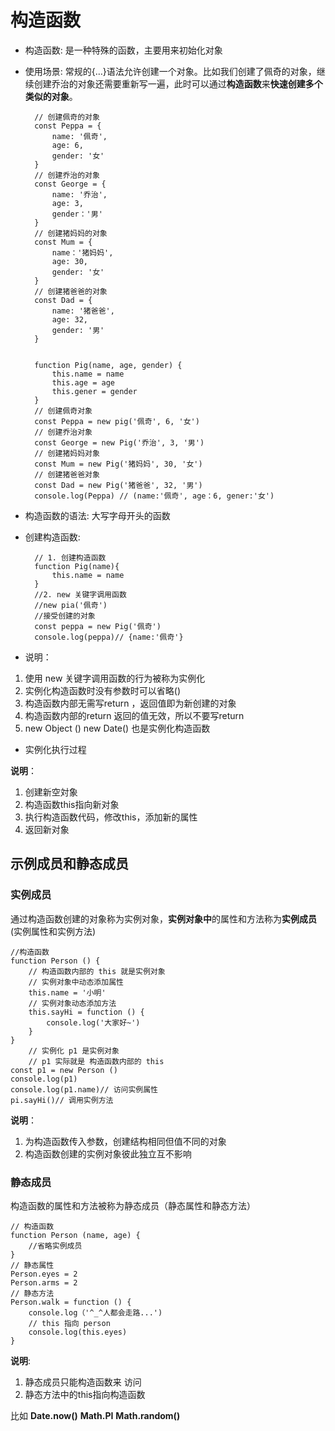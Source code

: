 # 构造函数

* 构造函数: 是一种特殊的函数，主要用来初始化对象

* 使用场景: 常规的{…}语法允许创建一个对象。比如我们创建了佩奇的对象，继续创建乔治的对象还需要重新写一遍，此时可以通过**构造函数**来**快速创建多个类似的对象**。

        // 创建佩奇的对象
        const Peppa = {
            name: '佩奇',
            age: 6,
            gender: '女'
        }
        // 创建乔治的对象
        const George = {
            name: '乔治',
            age: 3,
            gender：'男'
        }
        // 创建猪妈妈的对象
        const Mum = {
            name：'猪妈妈',
            age: 30, 
            gender: '女'
        }
        // 创建猪爸爸的对象
        const Dad = {
            name: '猪爸爸',
            age: 32, 
            gender: '男'
        }


        function Pig(name, age, gender) {
            this.name = name
            this.age = age
            this.gener = gender
        }
        // 创建佩奇对象
        const Peppa = new pig('佩奇', 6, '女')  
        // 创建乔治对象
        const George = new Pig('乔治', 3, '男')
        // 创建猪妈妈对象
        const Mum = new Pig('猪妈妈', 30, '女')
        // 创建猪爸爸对象
        const Dad = new Pig('猪爸爸', 32, '男')
        console.log(Peppa) // (name:'佩奇', age：6, gener:'女')

* 构造函数的语法: 大写字母开头的函数

* 创建构造函数:

        // 1. 创建构造函数
        function Pig(name){
            this.name = name
        }
        //2. new 关键字调用函数
        //new pia('佩奇')
        //接受创建的对象
        const peppa = new Pig('佩奇')
        console.log(peppa)// {name:'佩奇'}

* 说明：

1. 使用 new 关键字调用函数的行为被称为实例化
2. 实例化构造函数时没有参数时可以省略()
3. 构造函数内部无需写return ，返回值即为新创建的对象
4. 构造函数内部的return 返回的值无效，所以不要写return
5. new Object () new Date() 也是实例化构造函数

* 实例化执行过程

**说明**：

1. 创建新空対象
2. 构造函数this指向新对象
3. 执行构造函数代码，修改this，添加新的属性
4. 返回新对象

## 示例成员和静态成员

### 实例成员

通过构造函数创建的对象称为实例对象，**实例对象中**的属性和方法称为**实例成员**(实例属性和实例方法)

    //构造函数
    function Person () {
        // 构造函数内部的 this 就是实例对象
        // 实例对象中动态添加属性
        this.name = '小明'
        // 实例对象动态添加方法
        this.sayHi = function () {
            console.log('大家好~')
        }
    }
        // 实例化 p1 是实例对象
        // p1 实际就是 构造函数内部的 this
    const p1 = new Person ()
    console.log(p1)
    console.log(p1.name)// 访问实例属性
    pi.sayHi()// 调用实例方法

**说明**：

1. 为构造函数传入参数，创建结构相同但值不同的对象
2. 构造函数创建的实例对象彼此独立互不影响

### 静态成员

构造函数的属性和方法被称为静态成员（静态属性和静态方法）

    // 构造函数
    function Person (name, age) {
        //省略实例成员
    }
    // 静态属性
    Person.eyes = 2
    Person.arms = 2
    // 静态方法
    Person.walk = function () {
        console.log（'^_^人都会走路...')
        // this 指向 person
        console.log(this.eyes)
    }

**说明**:

1. 静态成员只能构造函数来 访问
2. 静态方法中的this指向构造函数

比如 **Date.now()** **Math.PI** **Math.random()**